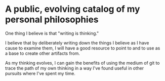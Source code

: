 # A public, evolving catalog of my personal philosophies

One thing I believe is that "writing is thinking." 

I believe that by deliberately writing down the things I believe as I have cause to examine them, I will have a good resource to point to and to use as a base to create other artifacts from.

As my thinking evolves, I can gain the benefits of using the medium of git to trace the path of my own thinking in a way I've found useful in other pursuits where I've spent my time.
